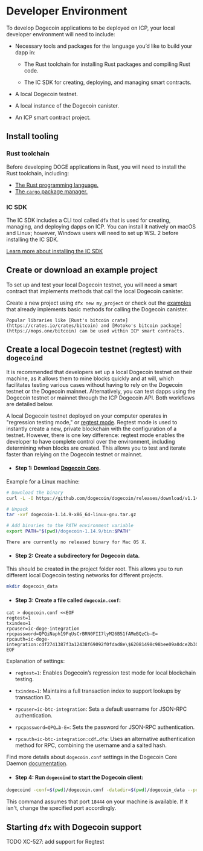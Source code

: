 # Developer Environment

To develop Dogecoin applications to be deployed on ICP, your local developer environment will need to include:

- Necessary tools and packages for the language you’d like to build your dapp in:

    - The Rust toolchain for installing Rust packages and compiling Rust code.

    - The IC SDK for creating, deploying, and managing smart contracts.

- A local Dogecoin testnet.

- A local instance of the Dogecoin canister.

- An ICP smart contract project.

## Install tooling

### Rust toolchain

Before developing DOGE applications in Rust, you will need to install the Rust toolchain, including:

- [The Rust programming language.](https://www.rust-lang.org/tools/install)
- [The `cargo` package manager.](https://doc.rust-lang.org/cargo/getting-started/installation.html)

### IC SDK

The IC SDK includes a CLI tool called `dfx` that is used for creating, managing, and deploying dapps on ICP. You can install it natively on macOS and Linux; however, Windows users will need to set up WSL 2 before installing the IC SDK.

[Learn more about installing the IC SDK](https://internetcomputer.org/docs/building-apps/getting-started/install)


## Create or download an example project

To set up and test your local Dogecoin testnet, you will need a smart contract that implements methods that call the local Dogecoin canister.

Create a new project using `dfx new my_project` or check out the [examples](https://github.com/dfinity/dogecoin-canister/tree/master/examples) that already implements basic methods for calling the Dogecoin canister.

```admonish info
Popular libraries like [Rust's bitcoin crate](https://crates.io/crates/bitcoin) and [Motoko's bitcoin package](https://mops.one/bitcoin) can be used within ICP smart contracts.
```

## Create a local Dogecoin testnet (regtest) with `dogecoind`

It is recommended that developers set up a local Dogecoin testnet on their machine, as it allows them to mine blocks quickly and at will, which facilitates testing various cases without having to rely on the Dogecoin testnet or the Dogecoin mainnet. Alternatively, you can test dapps using the Dogecoin testnet or mainnet through the ICP Dogecoin API. Both workflows are detailed below.

A local Dogecoin testnet deployed on your computer operates in "regression testing mode," or [regtest mode](https://developer.bitcoin.org/examples/testing.html#regtest-mode). Regtest mode is used to instantly create a new, private blockchain with the configuration of a testnet. However, there is one key difference: regtest mode enables the developer to have complete control over the environment, including determining when blocks are created. This allows you to test and iterate faster than relying on the Dogecoin testnet or mainnet.

- #### Step 1: Download [Dogecoin Core](https://github.com/dogecoin/dogecoin/releases).

Example for a Linux machine:
```bash
# Download the binary
curl -L -O https://github.com/dogecoin/dogecoin/releases/download/v1.14.9/dogecoin-1.14.9-x86_64-linux-gnu.tar.gz

# Unpack
tar -xvf dogecoin-1.14.9-x86_64-linux-gnu.tar.gz

# Add binaries to the PATH environment variable
export PATH="$(pwd)/dogecoin-1.14.9/bin:$PATH"
```

```admonish note
There are currently no released binary for Mac OS X.
```

- #### Step 2: Create a subdirectory for Dogecoin data.

This should be created in the project folder root. This allows you to run different local Dogecoin testing networks for different projects.

```bash
mkdir dogecoin_data
```

- #### Step 3: Create a file called `dogecoin.conf`:

```
cat > dogecoin.conf <<EOF
regtest=1
txindex=1
rpcuser=ic-doge-integration
rpcpassword=QPQiNaph19FqUsCrBRN0FII7lyM26B51fAMeBQzCb-E=
rpcauth=ic-doge-integration:cdf2741387f3a12438f69092f0fdad8e\$62081498c98bee09a0dce2b30671123fa561932992ce377585e8e08bb0c11dfa
EOF
```

Explanation of settings:

- `regtest=1`: Enables Dogecoin’s regression test mode for local blockchain testing.

- `txindex=1`: Maintains a full transaction index to support lookups by transaction ID.

- `rpcuser=ic-btc-integration`: Sets a default username for JSON-RPC authentication.

- `rpcpassword=QPQ…b-E=`: Sets the password for JSON-RPC authentication.

- `rpcauth=ic-btc-integration:cdf…dfa`: Uses an alternative authentication method for RPC, combining the username and a salted hash.

Find more details about `dogecoin.conf` settings in the Dogecoin Core Daemon [documentation](https://dogecoin.com/es/dogepedia/how-tos/operating-a-node/#advanced-configuration).

- #### Step 4: Run `dogecoind` to start the Dogecoin client:

```bash
dogecoind -conf=$(pwd)/dogecoin.conf -datadir=$(pwd)/dogecoin_data --port=18444
```

This command assumes that port `18444` on your machine is available. If it isn't, change the specified port accordingly.

## Starting `dfx` with Dogecoin support

TODO XC-527: add support for Regtest
